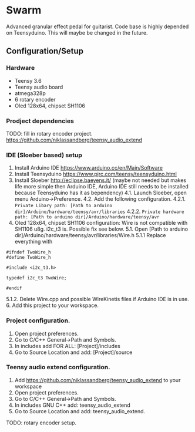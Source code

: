 # Swarm
Advanced granular effect pedal for guitarist. Code base is highly depended on Teensyduino. This will maybe be changed in the future.

## Configuration/Setup

### Hardware
* Teensy 3.6
* Teensy audio board
* atmega328p
* 6 rotary encoder
* Oled 128x64, chipset SH1106

### Prodject dependencies

TODO: fill in rotary encoder project.
https://github.com/niklassandberg/teensy_audio_extend

### IDE (Sloeber based) setup
1. Install Arduino IDE https://www.arduino.cc/en/Main/Software
2. Install Teensyduino https://www.pjrc.com/teensy/teensyduino.html
3. Install Sloeber http://eclipse.baeyens.it/ (maybe not needed but makes life more simple then Arduino IDE, Arduino IDE still needs to be installed because Teensyduino has it as bependency)
4.1. Launch Sloeber, open menu Arduino->Preference.
4.2. Add the following configuration.
4.2.1. ```Private Libary path: [Path to arduino dir]/Arduino/hardware/teensy/avr/libraries```
4.2.2. ```Private hardware path: [Path to arduino dir]/Arduino/hardware/teensy/avr```
5. Oled 128x64, chipset SH1106 configuration: Wire is not compatible with SH1106 u8g. i2c_t3 is. Possible fix see below.
5.1. Open [Path to arduino dir]/Arduino/hardware/teensy/avr/libraries/Wire.h
5.1.1 Replace everything with 
```
#ifndef TwoWire_h
#define TwoWire_h

#include <i2c_t3.h>

typedef i2c_t3 TwoWire;

#endif
```
5.1.2. Delete Wire.cpp and possible WireKinetis files if Arduino IDE is in use.
6. Add this project to your workspace.

### Project configuration.

1. Open project preferences.
2. Go to C/C++ General->Path and Symbols.
4. In includes add FOR ALL: [Project]/includes
5. Go to Source Location and add: [Project]/source

### Teensy audio extend configuration.

1. Add https://github.com/niklassandberg/teensy_audio_extend to your workspace
2. Open project preferences.
3. Go to C/C++ General->Path and Symbols.
4. In includes GNU C++ add: teensy_audio_extend
5. Go to Source Location and add: teensy_audio_extend.

TODO: rotary encoder setup.


